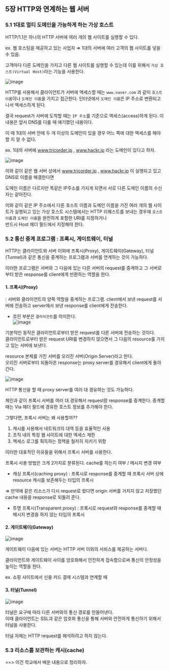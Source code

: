 ## 5장 HTTP와 연계하는 웹 서버

### 5.1 1대로 멀티 도메인을 가능하게 하는 가상 호스트

HTTP/1.1은 하나의 HTTP 서버에 여러 개의 웹 사이트를 실행할 수 있다. 

ex. 웹 호스팅을 제공하고 있는 사업자 ⇒ 1대의 서버에 여러 고객의 웹 사이트를 넣을 수 있음.

고객마다 다른 도메인을 가지고 다른 웹 사이트를 실행할 수 있는데 이를 위해서 `가상 호스트(Virtual Host)`라는 기능을 사용한다.

![image](https://user-images.githubusercontent.com/64796257/147995461-327b673f-77db-4f79-a62d-3ea0f60f0f91.png)

HTTP를 사용해서 클라이언트가 서버에 액세스할 때는 `www.naver.com` 과 같이 `호스트 이름`이나 `도메인 이름`을 가지고 접근한다. 
인터넷에서 `도메인 이름`은 IP 주소로 변환되고 나서 액세스하게 된다.

결국 request가 서버에 도착할 때는 `IP 주소`를 기준으로 액세스(access)하게 된다. 이 내용은 앞서 DNS를 다룰 때 얘기했던 내용이다.

이 때 1대의 서버 안에 두 개 이상의 도메인이 있을 경우 어느 쪽에 대한 액세스를 해야 할 지 알 수 없다.

ex. 1대의 서버에 www.tricorder.jp , www.hackr.jp 라는 도메인이 있다고 하자.

![image](https://user-images.githubusercontent.com/64796257/147995868-f21f24df-7013-45f5-bd4d-d9c489f58e40.png)

이와 같이 같은 웹 서버 상에서 www.tricorder.jp , www.hackr.jp 이 실행되고 있고 DNS로 이름을 해결한다면

도메인 이름은 다르지만 똑같은 IP주소를 가지게 되면서 서로 다른 도메인 이름의 수신자는 같아진다.

이와 같이 같은 IP 주소에서 다른 호스트 이름과 도메인 이름을 가진 여러 개의 웹 사이트가 실행되고 있는 가상 호스트 시스템에서는
HTTP 리퀘스트를 보내는 경우에 `호스트 이름`과 `도메인 이름`을 완전하게 포함한 URI를 지정하거나  
반드시 Host 헤더 필드에서 지정해야 한다.

### 5.2 통신 중계 프로그램 : 프록시, 게이트웨이, 터널

HTTP는 클라이언트와 서버 이외에 프록시(Proxy), 게이트웨이(Gateway), 터널(Tunnel)과 같은 통신을 중계하는 프로그램과 서버를 연계하는 것이 가능하다.

이러한 프로그램은 서버와 그 다음에 있는 다른 서버의 request를 중계하고 그 서버로 부터 받은 response를 client에게 반환하는 역할을 한다.

#### 1. 프록시(Proxy) 

: 서버와 클라이언트의 양쪽 역할을 중계하는 프로그램. client에서 보낸 request를 서버에 전송하고 server에서 보낸 response를 client에게 전송한다.

- 흐린 부분은 `클라이언트`를 의미한다.  
![image](https://user-images.githubusercontent.com/64796257/147996749-169e198f-4f2e-4eee-a0d5-31814b3997b3.png)

기본적인 동작은 클라이언트로부터 받은 request를 다른 서버에 전송하는 것이다.  
클라이언트로부터 받은 request URI를 변경하지 않으면서 그 다음의 resource를 가지고 있는 서버에 보낸다.

resource 본체를 가진 서버를 오리진 서버(Origin Server)라고 한다.  
오리진 서버로부터 되돌아온 response는 proxy server를 경유해서 client에게 돌아간다.

![image](https://user-images.githubusercontent.com/64796257/147997044-011489c8-fe81-4eda-a946-49ed612a293a.png)

HTTP 통신을 할 때 proxy server를 여러 대 경유하는 것도 가능하다. 

체인과 같이 프록시 서버를 여러 대 경유해서 request랑 response를 중계한다. 중계할 때는 Via 헤더 필드에 경유한 호스트 정보를 추가해야 한다.

그렇다면, 프록시 서버는 왜 사용할까?? 

1) 캐시를 사용해서 네트워크의 대역 등을 효율적인 사용
2) 조직 내의 특정 웹 사이트에 대한 엑세스 제한
3) 액세스 로그를 획득하는 정책을 철저히 지키기 위함

이러한 대표적인 이유들을 위해서 프록시 서버를 사용한다. 

프록시 사용 방법은 크게 2가지로 분류된다.  cache를 하는지 여부 / 메시지 변경 여부

- 캐싱 프록시(caching proxy) : 프록시로 response를 중계할 때 프록시 서버 상에 resource 캐시를 보존해두는 타입의 프록시 

⇒ 만약에 같은 리소스가 다시 request로 왔다면 origin 서버를 거치지 않고 저장했던 cache 내용을 response로 되돌려 준다.

- 투명 프록시(Transparent proxy) : 프록시로 request와 response를 중계할 때 메시지 변경을 하지 않는 타입의 프록시 

#### 2. 게이트웨이(Gateway) 

![image](https://user-images.githubusercontent.com/64796257/147997683-8faa98a3-6295-44d3-ac0a-a2fff1c105ab.png)

게이트웨이 다음에 있는 서버는 HTTP 서버 이외의 서비스를 제공하는 서버다. 

클라이언트와 게이트웨이 사이를 암호화해서 안전하게 접속함으로써 통신의 안정성을 높이는 역할을 한다. 

ex. 쇼핑 사이트에서 신용 카드 결제 시스템과 연계할 때 

#### 3. 터널(Tunnel) 

![image](https://user-images.githubusercontent.com/64796257/147997882-7ef45d92-5e0c-4cf7-b0f8-2a3eea84fa19.png)

터널은 요구에 따라 다른 서버와의 통신 경로를 만들어낸다.  
이때 클라이언트는 SSL과 같은 암호화 통신을 통해 서버와 안전하게 통신하기 위해서 터널을 사용한다.

터널 자체는 HTTP request를 해석하려고 하지 않는다. 

### 5.3 리소스를 보관하는 캐시(cache)

==> 이건 학교에서 배운 내용으로 정리하자. 




















